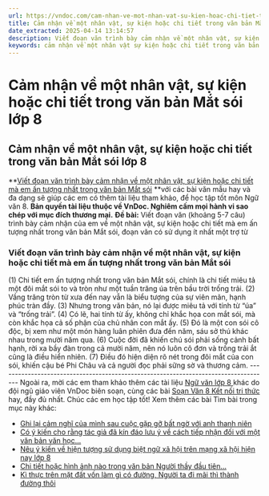 ```yaml
---
url: https://vndoc.com/cam-nhan-ve-mot-nhan-vat-su-kien-hoac-chi-tiet-trong-van-ban-mat-soi-lop-8-296771
title: Cảm nhận về một nhân vật, sự kiện hoặc chi tiết trong văn bản Mắt sói lớp 8 - VnDoc.com
date_extracted: 2025-04-14 13:14:57
description: Viết đoạn văn trình bày cảm nhận về một nhân vật, sự kiện hoặc chi tiết mà em ấn tượng nhất trong văn bản Mắt sói lớp 8 được biên soạn nhằm giúp các em HS đạt kết quả tốt trong quá trình làm bài tập và học tập môn Ngữ văn lớp 8.
keywords: cảm nhận về một nhân vật sự kiện hoặc chi tiết trong văn bản Mắt sói,Viết đoạn văn trình bày cảm nhận về một nhân vật sự kiện hoặc chi tiết mà em ấn tượng nhất trong văn bản Mắt sói,trình bày cảm nhận về một nhân vật sự kiện hoặc chi tiết trong văn bản Mắt sói,văn mẫu lớp 8,ngữ văn 8
---
```


# Cảm nhận về một nhân vật, sự kiện hoặc chi tiết trong văn bản Mắt sói lớp 8
## **Cảm nhận về một nhân vật, sự kiện hoặc chi tiết trong văn bản Mắt sói lớp 8**
**[Viết đoạn văn trình bày cảm nhận về một nhân vật, sự kiện hoặc chi tiết mà em ấn tượng nhất trong văn bản Mắt sói](<https://vndoc.com/cam-nhan-ve-mot-nhan-vat-su-kien-hoac-chi-tiet-trong-van-ban-mat-soi-lop-8-296771>) **với các bài văn mẫu hay và đa dạng sẽ giúp các em có thêm tài liệu tham khảo, để học tập tốt môn Ngữ văn 8.
**Bản quyền tài liệu thuộc về VnDoc. Nghiêm cấm mọi hành vi sao chép với mục đích thương mại.**
**Đề bài:** Viết đoạn văn \(khoảng 5-7 câu\) trình bày cảm nhận của em về một nhân vật, sự kiện hoặc chi tiết mà em ấn tượng nhất trong văn bản Mắt sói, đoạn văn có sử dụng ít nhất một trợ từ
### Viết đoạn văn trình bày cảm nhận về một nhân vật, sự kiện hoặc chi tiết mà em ấn tượng nhất trong văn bản Mắt sói
\(1\) Chi tiết em ấn tượng nhất trong văn bản Mắt sói, chính là chi tiết miêu tả một đôi mắt sói to và tròn như một tuần trăng úa trên bầu trời trống trải. \(2\) Vầng trăng tròn từ xưa đến nay vẫn là biểu tượng của sự viên mãn, hạnh phúc tràn đầy. \(3\) Nhưng trong văn bản, nó lại được miêu tả với tính từ “úa” và “trống trải”. \(4\) Có lẽ, hai tính từ ấy, không chỉ khắc họa con mắt sói, mà còn khắc họa cả số phận của chủ nhân con mắt ấy. \(5\) Đó là một con sói cô độc, bị xem như một món hàng luân phiên đưa đến năm, sáu sở thú khác nhau trong mười năm qua. \(6\) Cuộc đời đã khiến chú sói phải sống cảnh bất hạnh, rời xa bầy đàn trong cả mười năm, nên nó luôn cô đơn và trống trải ắt cũng là điều hiển nhiên. \(7\) Điều đó hiện diện rõ nét trong đôi mắt của con sói, khiến cậu bé Phi Châu và cả người đọc phải sững sờ và thương cảm.
\------------------------------------------------------------------------------------
Ngoài ra, mời các em tham khảo thêm các tài liệu [ Ngữ văn lớp 8 ](<https://vndoc.com/ngu-van-lop8>) khác do đội ngũ giáo viên VnDoc biên soạn, cùng các bài [ Soạn Văn 8 Kết nối tri thức ](<https://vndoc.com/ngu-van-8-ket-noi-tri-thuc>) hay, đầy đủ nhất. Chúc các em học tập tốt\!
Xem thêm các bài Tìm bài trong mục này khác:
  * [Ghi lại cảm nghĩ của mình sau cuộc gặp gỡ bất ngờ với anh thanh niên](</ghi-lai-cam-nghi-cua-minh-sau-cuoc-gap-go-bat-ngo-voi-anh-thanh-nien-tren-dinh-yen-son-lop-8-296772>)
  * [Có ý kiến cho rằng tác giả đã kín đáo lưu ý về cách tiếp nhận đối với một văn bản văn học...](</co-y-kien-cho-rang-tac-gia-da-kin-dao-luu-y-ve-cach-tiep-nhan-doi-voi-mot-van-ban-van-hoc-qua-viec-tai-hien-su-khac-nhau-trong-cach-nhin-nhung-buc-tranh-296773>)
  * [Nêu ý kiến về hiện tượng sử dụng biệt ngữ xã hội trên mạng xã hội hiện nay lớp 8](</neu-y-kien-ve-hien-tuong-su-dung-biet-ngu-xa-hoi-tren-mang-xa-hoi-hien-nay-lop-8-296774>)
  * [Chi tiết hoặc hình ảnh nào trong văn bản Người thầy đầu tiên...](</chi-tiet-hoac-hinh-anh-nao-trong-van-ban-nguoi-thay-dau-tien-da-de-lai-trong-em-nhung-an-tuong-sau-dam-296775>)
  * [Kì thực trên mặt đất vốn làm gì có đường, Người ta đi mãi thì thành đường thôi](</doan-van-ki-thuc-tren-mat-dat-von-lam-gi-co-duong-nguoi-ta-di-mai-thi-thanh-duong-thoi-lop-8-296777>)

